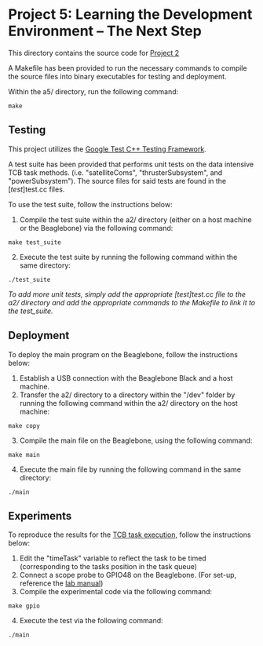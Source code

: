 # Project 5: Learning the Development Environment – The Next Step
This directory contains the source code for [Project 2](https://class.ee.washington.edu/474/peckol/assignments/lab2/lab2Summer2017.pdf)

A Makefile has been provided to run the necessary commands to compile the source files into binary executables for testing and deployment.

Within the a5/ directory, run the following command:
```
make
```
## Testing
This project utilizes the [Google Test C++ Testing Framework](https://github.com/google/googletest).

A test suite has been provided that performs unit tests
on the data intensive TCB task methods. (i.e. "satelliteComs",
"thrusterSubsystem", and "powerSubsystem"). The source files for said tests are found in the [*test*]test.cc files.

To use the test suite, follow the instructions below:

1. Compile the test suite within the a2/ directory
(either on a host machine or the Beaglebone) via
the following command:
```
make test_suite
```
2. Execute the test suite by running the following command
within the same directory:
```
./test_suite
```

_To add more unit tests, simply add the appropriate [*test*]test.cc
file to the a2/ directory and add the appropriate commands to the
Makefile to link it to the test_suite._

## Deployment
To deploy the main program on the Beaglebone, follow
the instructions below:

1. Establish a USB connection with
the Beaglebone Black and a host machine.
2. Transfer the a2/ directory
to a directory within the "/dev" folder
by running the following command
within the a2/ directory on the host machine:
```
make copy
```
3. Compile the main file on the Beaglebone,
using the following command:
```
make main
```
4. Execute the main file by running
the following command in the same directory:
```
./main
```


## Experiments
To reproduce the results for the [TCB task execution](https://docs.google.com/spreadsheets/d/1BmmUTLn6MlDJZZvJ8Uzegxo9HI7NbdYS99hrN_KA-mE/edit?usp=sharing), follow the
instructions below:
1. Edit the "timeTask" variable
to reflect the task to be timed (corresponding to the tasks
position in the task queue)
2. Connect a scope probe to GPIO48 on the Beaglebone.
(For set-up, reference the [lab manual](https://class.ee.washington.edu/474/peckol/assignments/lab2/lab2Summer2017.pdf))
3. Compile the experimental code via the following command:
```
make gpio
```
4. Execute the test via the following command:
```
./main
```
